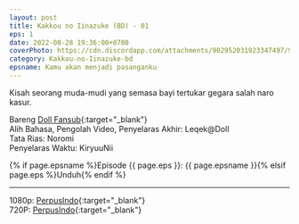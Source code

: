 ```yaml
---
layout: post
title: Kakkou no Iinazuke (BD) - 01
eps: 1
date: 2022-08-28 19:36:00+0700
coverPhoto: https://cdn.discordapp.com/attachments/902952031923347497/968498701163175967/unknown.png
category: Kakkou-no-Iinazuke-bd
epsname: Kamu akan menjadi pasanganku
---
```


Kisah seorang muda-mudi yang semasa bayi tertukar gegara salah naro kasur.

Bareng [Doll Fansub](https://www.perpusindo.info/user/Leqek@Doll){:target="_blank"}
<br>
Alih Bahasa, Pengolah Video, Penyelaras Akhir: Leqek@Doll
<br>
Tata Rias: Noromi
<br>
Penyelaras Waktu: KiryuuNii

{% if page.epsname %}Episode {{ page.eps }}: {{ page.epsname }}{% elsif page.eps %}Unduh{% endif %}

---
1080p: [PerpusIndo](https://www.perpusindo.info/berkas/37pzoUil){:target="_blank"}<br>
720P: [PerpusIndo](https://www.perpusindo.info/berkas/lULVwllR){:target="_blank"}
